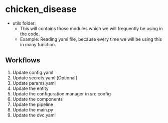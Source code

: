 # chicken_disease

* utils folder:
    - This will contains those modules which we will frequently be using in the code.
    - Example: Reading yaml file, because every time we will be using this in many function.

## Workflows

1. Update config.yaml
2. Update secrets.yaml [Optional]
3. Update params.yaml
4. Update the entity
5. Update the configuration manager in src config
6. Update the components
7. Update the pipeline 
8. Update the main.py
9. Update the dvc.yaml